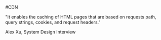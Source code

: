 #CDN 

"It enables the caching of HTML pages that are based on requests path, query strings, cookies, and request headers."

Alex Xu, System Design Interview